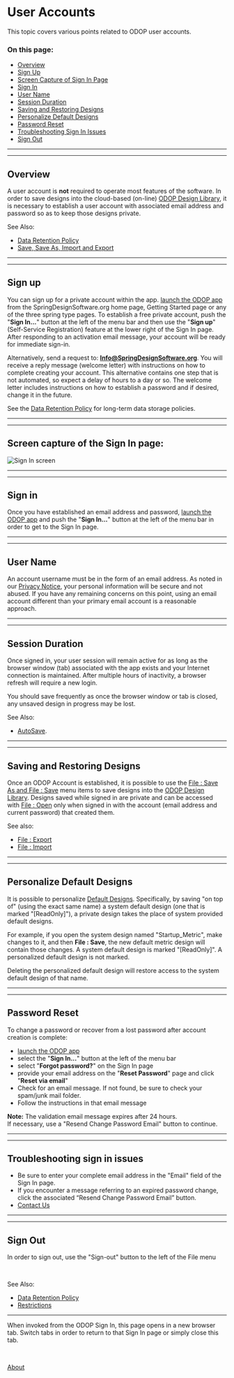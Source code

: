 # User Accounts

This topic covers various points related to ODOP user accounts. 

### On this page:  
 - [Overview](userAccounts.html#overview)  
 - [Sign Up](userAccounts.html#signup)  
 - [Screen Capture of Sign In Page](userAccounts.html#signinscreencap)  
 - [Sign In](userAccounts.html#signin)  
 - [User Name](userAccounts.html#username)  
 - [Session Duration](userAccounts.html#sessionduration)  
 - [Saving and Restoring Designs](userAccounts.html#savingdesigns)  
 - [Personalize Default Designs](userAccounts.html#defaultdesigns)  
 - [Password Reset](userAccounts.html#passwordReset)  
 - [Troubleshooting Sign In Issues](userAccounts.html#troubleshooting)  
 - [Sign Out](userAccounts.html#signout)  

___

<a id="overview"></a>  
___

## Overview  
A user account is **not** required to operate most features of the software. 
In order to save designs into the cloud-based (on-line) [ODOP Design Library](/docs/Help/terminology.html#designLib), 
it is necessary to establish a user account with associated email address and password 
so as to keep those designs private. 

See Also:   
 - [Data Retention Policy](Legal/dataRetentionPolicy.html)   
 - [Save, Save As, Import and Export](/docs/Help/htt.html#fileSaveAndSaveAs)

___

<a id="signup"></a>  
___

## Sign up  
You can sign up for a private account within the app. 
[launch the ODOP app](/docs/Help/launchODOP.html) from the SpringDesignSoftware.org home page, 
Getting Started page or any of the three spring type pages. 
To establish a free private account, 
push the "**Sign In...**" button at the left of the menu bar and then 
use the "**Sign up**" (Self-Service Registration) feature at the lower right of the Sign In page. 
After responding to an activation email message, 
your account will be ready for immediate sign-in.  

Alternatively, send a request to: **Info@SpringDesignSoftware.org**. 
You will receive a reply message (welcome letter) with instructions on how to complete creating your account. 
This alternative contains one step that is not automated, 
so expect a delay of hours to a day or so. 
The welcome letter includes instructions on how to establish a password and if desired, 
change it in the future.  

See the [Data Retention Policy](Legal/dataRetentionPolicy.html) for long-term data storage policies.  

___

<a id="signinscreencap"></a>  
___

## Screen capture of the Sign In page: 
![Sign In screen](/docs/Help/img/SignInScreen.png "Sign In screen") 

___

<a id="signin"></a>  
___

## Sign in 
Once you have established an email address and password, 
[launch the ODOP app](/docs/Help/launchODOP.html) and push the "**Sign In...**" button at the left of the menu bar 
in order to get to the Sign In page. 

___

<a id="username"></a>  
___

## User Name  
An account username must be in the form of an email address. 
As noted in our [Privacy Notice](Legal/PrivacyStatement.html), 
your personal information will be secure and not abused. 
If you have any remaining concerns on this point, 
using an email account different than your primary email account is a reasonable approach. 
 
___

<a id="sessionduration"></a>  
___

## Session Duration  
Once signed in, your user session will remain active for as long as the browser window (tab) 
associated with the app exists and your Internet connection is maintained. 
After multiple hours of inactivity, a browser refresh will require a new login.  

You should save frequently as once the browser window or tab is closed, 
any unsaved design in progress may be lost. 

See Also:   
 - [AutoSave](/docs/Help/autoSave.html). 

___

<a id="savingdesigns"></a>  
___

## Saving and Restoring Designs  
Once an ODOP Account is established, it is possible to use the 
[File : Save As and File : Save](/docs/Help/htt.html#fileSaveAndSaveAs) 
menu items to save designs into the 
[ODOP Design Library](/docs/Help/terminology.html#designLib). 
Designs saved while signed in are private and 
can be accessed with [File : Open](/docs/Help/menus.html#FileOpen) 
only when signed in with the account (email address and current password) that created them.

See also:  
 - [File : Export](/docs/Help/menus.html#FileExport)  
 - [File : Import](/docs/Help/menus.html#FileImport)  
  
___

<a id="defaultdesigns"></a>  
___

## Personalize Default Designs  
It is possible to personalize [Default Designs](/docs/Help/defaultDesigns.html). 
Specifically, by saving "on top of" (using the exact same name) a system default design 
(one that is marked "[ReadOnly]"), 
a private design takes the place of system provided default designs. 

For example, if you open the system design named "Startup_Metric", make changes to it, 
and then **File : Save**, the new default metric design will contain those changes. 
A system default design is marked "[ReadOnly]".
A personalized default design is not marked.  

Deleting the personalized default design will restore access to the system default design of that name.

___

<a id="passwordReset"></a>  
___

## Password Reset  
To change a password or recover from a lost password after account creation is complete: 
 - [launch the ODOP app](/docs/Help/launchODOP.html) 
 - select the "**Sign In...**" button at the left of the menu bar 
 - select "**Forgot password?**" on the Sign In page 
 - provide your email address on the "**Reset Password**" page and click "**Reset via email**"
 - Check for an email message. If not found, be sure to check your spam/junk mail folder. 
 - Follow the instructions in that email message 
 
 **Note:** The validation email message expires after 24 hours.  
 If necessary, use a "Resend Change Password Email" button to continue.  

___

<a id="troubleshooting"></a>  
___

## Troubleshooting sign in issues 
 - Be sure to enter your complete email address in the "Email" field of the Sign In page.  
 - If you encounter a message referring to an expired password change, click the associated
  “Resend Change Password Email” button.
 - [Contact Us](/docs/About/ContactUs.html)

___

<a id="signout"></a>  
___

## Sign Out
In order to sign out, use the "Sign-out" button to the left of the File menu  

&nbsp;

See Also:   
 - [Data Retention Policy](Legal/dataRetentionPolicy.html)   
 - [Restrictions](Legal/Restrictions.html)  
 
___ 
 
When invoked from the ODOP Sign In, this page opens in a new browser tab. 
Switch tabs in order to return to that Sign In page or simply close this tab. 

&nbsp; 

[About](/docs/About/index.html) 

&nbsp; 

&nbsp; 

&nbsp; 

&nbsp; 


